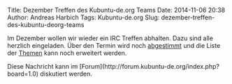 Title: Dezember Treffen des Kubuntu-de.org Teams
Date: 2014-11-06 20:38
Author: Andreas Harbich
Tags: Kubuntu-de.org
Slug: dezember-treffen-des-kubuntu-deorg-teams

Im Dezember wollen wir wieder ein IRC Treffen abhalten. Dazu sind alle
herzlich eingeladen. Über den Termin wird noch
[abgestimmt](http://doodle.com/8ddc892ptu7yae5y) und die Liste der
[Themen](http://wiki.kubuntu-de.org/Meetings:2014-12) kann noch
erweitert werden.

</p>
Diese Nachricht kann im
[Forum](http://forum.kubuntu-de.org/index.php?board=1.0) diskutiert
werden.

</p>


